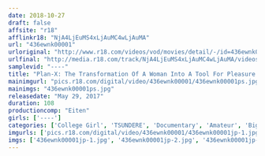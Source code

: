 ```yaml
---
date: 2018-10-27
draft: false
affsite: "r18"
afflinkr18: "NjA4LjEuMS4xLjAuMC4wLjAuMA"
url: "436ewnk00001"
urloriginal: "http://www.r18.com/videos/vod/movies/detail/-/id=436ewnk00001"
urlfinal: "http://media.r18.com/track/NjA4LjEuMS4xLjAuMC4wLjAuMA/videos/vod/movies/detail/-/id=436ewnk00001"
samplevid: "----"
title: "Plan-X: The Transformation Of A Woman Into A Tool For Pleasure A Woman We Met On A Social Meetup Site Momoka's Shameful Pussy Juices"
mainimgurl: "pics.r18.com/digital/video/436ewnk00001/436ewnk00001ps.jpg"
mainimgs: "436ewnk00001ps.jpg"
releasedate: "May 29, 2017"
duration: 108
productioncomp: "Eiten"
girls: ['----']
categories: ['College Girl', 'TSUNDERE', 'Documentary', 'Amateur', 'Big Vibrator', 'G-Spot']
imgurls: ['pics.r18.com/digital/video/436ewnk00001/436ewnk00001jp-1.jpg', 'pics.r18.com/digital/video/436ewnk00001/436ewnk00001jp-2.jpg', 'pics.r18.com/digital/video/436ewnk00001/436ewnk00001jp-3.jpg', 'pics.r18.com/digital/video/436ewnk00001/436ewnk00001jp-4.jpg', 'pics.r18.com/digital/video/436ewnk00001/436ewnk00001jp-5.jpg', 'pics.r18.com/digital/video/436ewnk00001/436ewnk00001jp-6.jpg', 'pics.r18.com/digital/video/436ewnk00001/436ewnk00001jp-7.jpg', 'pics.r18.com/digital/video/436ewnk00001/436ewnk00001jp-8.jpg', 'pics.r18.com/digital/video/436ewnk00001/436ewnk00001jp-9.jpg', 'pics.r18.com/digital/video/436ewnk00001/436ewnk00001jp-10.jpg', 'pics.r18.com/digital/video/436ewnk00001/436ewnk00001jp-11.jpg', 'pics.r18.com/digital/video/436ewnk00001/436ewnk00001jp-12.jpg', 'pics.r18.com/digital/video/436ewnk00001/436ewnk00001jp-13.jpg', 'pics.r18.com/digital/video/436ewnk00001/436ewnk00001jp-14.jpg', 'pics.r18.com/digital/video/436ewnk00001/436ewnk00001jp-15.jpg', 'pics.r18.com/digital/video/436ewnk00001/436ewnk00001jp-16.jpg', 'pics.r18.com/digital/video/436ewnk00001/436ewnk00001jp-17.jpg', 'pics.r18.com/digital/video/436ewnk00001/436ewnk00001jp-18.jpg', 'pics.r18.com/digital/video/436ewnk00001/436ewnk00001jp-19.jpg', 'pics.r18.com/digital/video/436ewnk00001/436ewnk00001jp-20.jpg']
imgs: ['436ewnk00001jp-1.jpg', '436ewnk00001jp-2.jpg', '436ewnk00001jp-3.jpg', '436ewnk00001jp-4.jpg', '436ewnk00001jp-5.jpg', '436ewnk00001jp-6.jpg', '436ewnk00001jp-7.jpg', '436ewnk00001jp-8.jpg', '436ewnk00001jp-9.jpg', '436ewnk00001jp-10.jpg', '436ewnk00001jp-11.jpg', '436ewnk00001jp-12.jpg', '436ewnk00001jp-13.jpg', '436ewnk00001jp-14.jpg', '436ewnk00001jp-15.jpg', '436ewnk00001jp-16.jpg', '436ewnk00001jp-17.jpg', '436ewnk00001jp-18.jpg', '436ewnk00001jp-19.jpg', '436ewnk00001jp-20.jpg']
---
```

